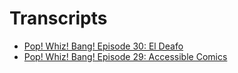 # Transcripts
- [Pop! Whiz! Bang! Episode 30: El Deafo](/Pop_Whiz_Bang__Episode-30)
- [Pop! Whiz! Bang! Episode 29: Accessible Comics](/Pop_Whiz_Bang__Episode-29)
